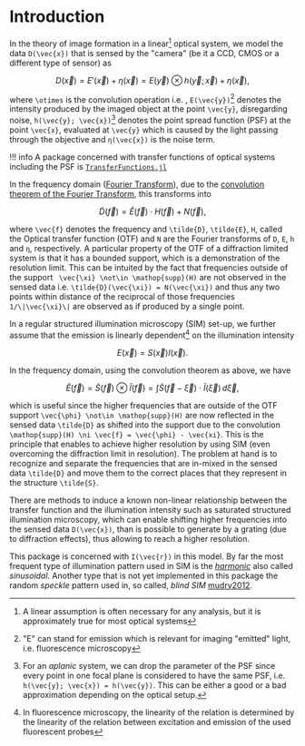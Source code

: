# Introduction

In the theory of image formation in a linear[^1] optical system, we model the data ``D(\vec{x})`` that is sensed by the "camera" (be
it a CCD, CMOS or a different type of sensor) as

```math
    D(\vec{x}) = E'(\vec{x}) + η(\vec{x}) = E(\vec{y}) \otimes h(\vec{y}; \vec{x}) + η(\vec{x}),
```
where ``\otimes`` is the convolution operation i.e. , ``E(\vec{y})``[^2] denotes the intensity produced by the imaged object at the point ``\vec{y}``,
disregarding noise, ``h(\vec{y}; \vec{x})``[^3] denotes the point spread function (PSF) at the point ``\vec{x}``, evaluated at ``\vec{y}`` which is
caused by the light passing through the objective and ``η(\vec{x})`` is the noise term.

!!! info
    A package concerned with transfer functions of optical systems including the PSF is 
    [`TransferFunctions.jl`](https://github.com/kunzaatko/TransferFunctions.jl)


In the frequency domain ([Fourier Transform](https://en.wikipedia.org/wiki/Fourier_transform)), due to the [convolution
theorem of the Fourier Transform](https://en.wikipedia.org/wiki/Convolution_theorem), this transforms into
```math
    \tilde{D}(\vec{f}) = \tilde{E}(\vec{f}) \cdot H(\vec{f}) + N(\vec{f}),
```
where ``\vec{f}`` denotes the frequency and ``\tilde{D}``, ``\tilde{E}``, ``H``, called the Optical transfer function (OTF) and ``N`` are the Fourier 
transforms of ``D``, ``E``, ``h`` and ``η``, respectively. A particular property of the OTF of a diffraction limited
system is that it has a bounded support, which is a demonstration of the resolution limit. This can be intuited by the fact that frequencies outside of
the support `` \vec{\xi} \not\in \mathop{supp}(H)`` are not observed in the sensed data i.e. ``\tilde{D}(\vec{\xi}) = N(\vec{\xi})`` and thus any two points within distance of the reciprocal of those frequencies ``1/\|\vec{\xi}\|`` are observed as if produced by a single point.

In a regular structured illumination microscopy (SIM) set-up, we further assume
that the emission is linearly dependent[^4] on the illumination intensity
```math
    E(\vec{x}) = S(\vec{x})I(\vec{x}).
``` 
In the frequency domain, using the convolution theorem as above, we have 
```math
    \tilde{E}(\vec{f}) = \tilde{S}(\vec{f}) \otimes \tilde{I}(\vec{f}) = \int \tilde{S}(\vec{f} - \vec{\xi}) \cdot \tilde{I}(\vec{\xi}) \, d\vec{\xi},
```
which is useful since the higher frequencies that are outside of the OTF support ``\vec{\phi} \not\in \mathop{supp}(H)`` are now reflected in the sensed data 
``\tilde{D}`` as shifted into the support due to the convolution ``\mathop{supp}(H) \ni \vec{f} = \vec{\phi} - \vec{xi}``. This is the principle that enables to achieve higher resolution by using SIM (even overcoming the diffraction limit in resolution). The problem at hand is to recognize and separate the frequencies that are in-mixed in the sensed data ``\tilde{D}`` and move them to the correct places that they represent in the structure ``\tilde{S}``.

There are methods to induce a known non-linear relationship between the transfer function and the illumination intensity
such as saturated structured illumination microscopy, which can enable shifting higher frequencies into the sensed data
``D(\vec{x})``, than is possible to generate by a grating (due to diffraction effects), thus allowing to reach a higher
resolution.

This package is concerned with ``I(\vec{r})`` in this model. By far the most frequent type of illumination pattern used
in SIM is the [_harmonic_](03_patterns/01_harmonic.md) also called _sinusoidal_. Another type that is not yet implemented in this
package the random _speckle_ pattern used in, so called, _blind SIM_ [mudry2012](@cite).

[^1]: A linear assumption is often necessary for any analysis, but it is approximately true for most optical systems
[^2]: "E" can stand for emission which is relevant for imaging "emitted" light, i.e. fluorescence microscopy
[^3]: For an _aplanic_ system, we can drop the parameter of the PSF since every point in one focal plane is considered to have
      the same PSF, i.e. ``h(\vec{y}; \vec{x}) = h(\vec{y})``. This can be either a good or a bad approximation
      depending on the optical setup.
[^4]: In fluorescence microscopy, the linearity of the relation is determined by the linearity of the relation between
      excitation and emission of the used fluorescent probes
